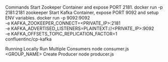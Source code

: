 Commands
Start Zookeper Container and expose PORT 2181.
docker run -p 2181:2181 zookeeper
Start Kafka Container, expose PORT 9092 and setup ENV variables.
docker run -p 9092:9092 \
-e KAFKA_ZOOKEEPER_CONNECT=<PRIVATE_IP>:2181 \
-e KAFKA_ADVERTISED_LISTENERS=PLAINTEXT://<PRIVATE_IP>:9092 \
-e KAFKA_OFFSETS_TOPIC_REPLICATION_FACTOR=1 \
confluentinc/cp-kafka

Running Locally
Run Multiple Consumers
node consumer.js <GROUP_NAME>
Create Producer
node producer.js
